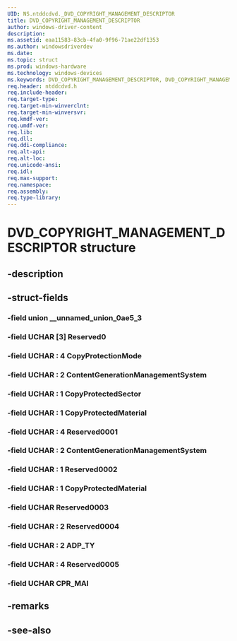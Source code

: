 ```yaml
---
UID: NS.ntddcdvd._DVD_COPYRIGHT_MANAGEMENT_DESCRIPTOR
title: DVD_COPYRIGHT_MANAGEMENT_DESCRIPTOR
author: windows-driver-content
description: 
ms.assetid: eaa11583-83cb-4fa0-9f96-71ae22df1353
ms.author: windowsdriverdev
ms.date: 
ms.topic: struct
ms.prod: windows-hardware
ms.technology: windows-devices
ms.keywords: DVD_COPYRIGHT_MANAGEMENT_DESCRIPTOR, DVD_COPYRIGHT_MANAGEMENT_DESCRIPTOR, *PDVD_COPYRIGHT_MANAGEMENT_DESCRIPTOR
req.header: ntddcdvd.h
req.include-header:
req.target-type:
req.target-min-winverclnt:
req.target-min-winversvr:
req.kmdf-ver:
req.umdf-ver:
req.lib:
req.dll:
req.ddi-compliance:
req.alt-api:
req.alt-loc:
req.unicode-ansi:
req.idl:
req.max-support:
req.namespace:
req.assembly:
req.type-library:
---
```


# DVD_COPYRIGHT_MANAGEMENT_DESCRIPTOR structure

## -description



## -struct-fields

### -field union __unnamed_union_0ae5_3			
 	
### -field UCHAR [3] Reserved0			
 	
### -field UCHAR  : 4 CopyProtectionMode			
 	
### -field UCHAR  : 2 ContentGenerationManagementSystem			
 	
### -field UCHAR  : 1 CopyProtectedSector			
 	
### -field UCHAR  : 1 CopyProtectedMaterial			
 	
### -field UCHAR  : 4 Reserved0001			
 	
### -field UCHAR  : 2 ContentGenerationManagementSystem			
 	
### -field UCHAR  : 1 Reserved0002			
 	
### -field UCHAR  : 1 CopyProtectedMaterial			
 	
### -field UCHAR Reserved0003			
 	
### -field UCHAR  : 2 Reserved0004			
 	
### -field UCHAR  : 2 ADP_TY			
 	
### -field UCHAR  : 4 Reserved0005			
 	
### -field UCHAR CPR_MAI			
 	
## -remarks

## -see-also